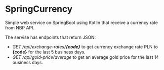 # SpringCurrency
Simple web service on SpringBoot using Kotlin that receive a currency rate from NBP API.

The servise has endpoints that return JSON:
- *GET /api/exchange-rates/**{code}*** to get currency exchange rate PLN to **{code}** for the last 5 business days.
- *GET /api/gold-price/average* to get an average gold price for the last 14 business days.
